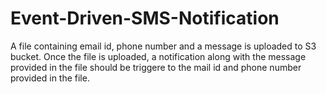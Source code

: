 # Event-Driven-SMS-Notification
A file containing email id, phone number and a message is uploaded to S3 bucket. Once the file is uploaded, a notification along with the message provided in the file should be triggere to the mail id and phone number provided in the file.
